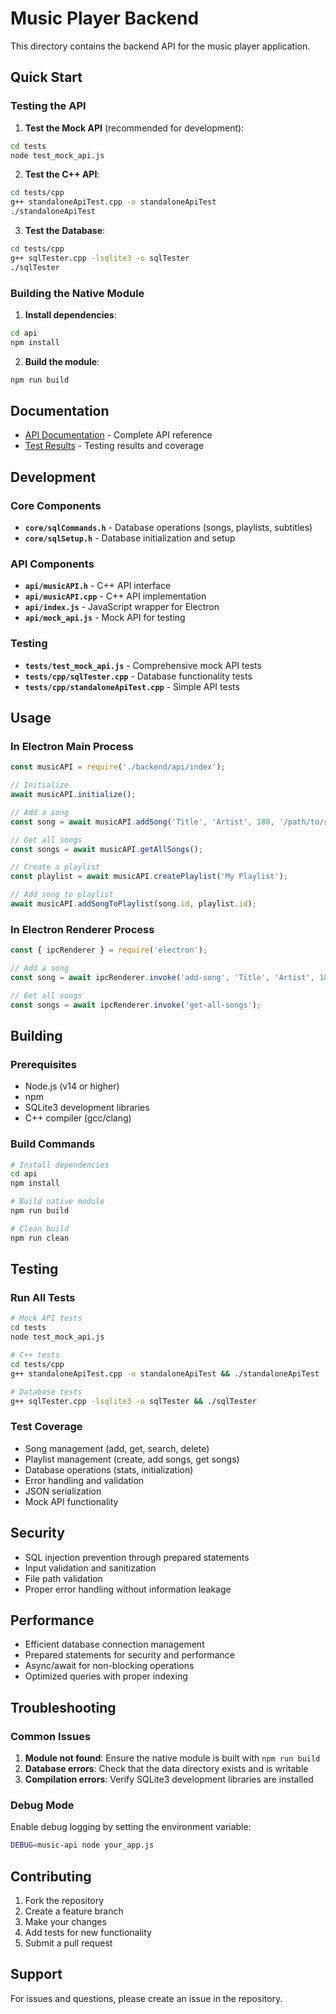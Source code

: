 # Music Player Backend

This directory contains the backend API for the music player application.

## Quick Start

### Testing the API

1. **Test the Mock API** (recommended for development):
```bash
cd tests
node test_mock_api.js
```

2. **Test the C++ API**:
```bash
cd tests/cpp
g++ standaloneApiTest.cpp -o standaloneApiTest
./standaloneApiTest
```

3. **Test the Database**:
```bash
cd tests/cpp
g++ sqlTester.cpp -lsqlite3 -o sqlTester
./sqlTester
```

### Building the Native Module

1. **Install dependencies**:
```bash
cd api
npm install
```

2. **Build the module**:
```bash
npm run build
```

## Documentation

- [API Documentation](docs/API_DOCUMENTATION.md) - Complete API reference
- [Test Results](docs/TEST_RESULTS.md) - Testing results and coverage

## Development

### Core Components

- **`core/sqlCommands.h`** - Database operations (songs, playlists, subtitles)
- **`core/sqlSetup.h`** - Database initialization and setup

### API Components

- **`api/musicAPI.h`** - C++ API interface
- **`api/musicAPI.cpp`** - C++ API implementation
- **`api/index.js`** - JavaScript wrapper for Electron
- **`api/mock_api.js`** - Mock API for testing

### Testing

- **`tests/test_mock_api.js`** - Comprehensive mock API tests
- **`tests/cpp/sqlTester.cpp`** - Database functionality tests
- **`tests/cpp/standaloneApiTest.cpp`** - Simple API tests

## Usage

### In Electron Main Process

```javascript
const musicAPI = require('./backend/api/index');

// Initialize
await musicAPI.initialize();

// Add a song
const song = await musicAPI.addSong('Title', 'Artist', 180, '/path/to/song.mp3');

// Get all songs
const songs = await musicAPI.getAllSongs();

// Create a playlist
const playlist = await musicAPI.createPlaylist('My Playlist');

// Add song to playlist
await musicAPI.addSongToPlaylist(song.id, playlist.id);
```

### In Electron Renderer Process

```javascript
const { ipcRenderer } = require('electron');

// Add a song
const song = await ipcRenderer.invoke('add-song', 'Title', 'Artist', 180, '/path/to/song.mp3');

// Get all songs
const songs = await ipcRenderer.invoke('get-all-songs');
```

## Building

### Prerequisites

- Node.js (v14 or higher)
- npm
- SQLite3 development libraries
- C++ compiler (gcc/clang)

### Build Commands

```bash
# Install dependencies
cd api
npm install

# Build native module
npm run build

# Clean build
npm run clean
```

## Testing

### Run All Tests

```bash
# Mock API tests
cd tests
node test_mock_api.js

# C++ tests
cd tests/cpp
g++ standaloneApiTest.cpp -o standaloneApiTest && ./standaloneApiTest

# Database tests
g++ sqlTester.cpp -lsqlite3 -o sqlTester && ./sqlTester
```

### Test Coverage

- Song management (add, get, search, delete)
- Playlist management (create, add songs, get songs)
- Database operations (stats, initialization)
- Error handling and validation
- JSON serialization
- Mock API functionality

## Security

- SQL injection prevention through prepared statements
- Input validation and sanitization
- File path validation
- Proper error handling without information leakage

## Performance

- Efficient database connection management
- Prepared statements for security and performance
- Async/await for non-blocking operations
- Optimized queries with proper indexing

## Troubleshooting

### Common Issues

1. **Module not found**: Ensure the native module is built with `npm run build`
2. **Database errors**: Check that the data directory exists and is writable
3. **Compilation errors**: Verify SQLite3 development libraries are installed

### Debug Mode

Enable debug logging by setting the environment variable:
```bash
DEBUG=music-api node your_app.js
```

## Contributing

1. Fork the repository
2. Create a feature branch
3. Make your changes
4. Add tests for new functionality
5. Submit a pull request

## Support

For issues and questions, please create an issue in the repository.
